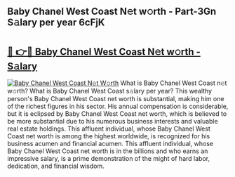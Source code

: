 ## Baby Chanel West Coast N𝚎t w𝚘rth - Part-3Gn S𝚊lary per year 6cFjK

# <h2><a href="http://gc30la.nevu.top/?p=Baby+Chanel+West+Coast">🔗 👉🔴 Baby Chanel West Coast N𝚎t w𝚘rth - S𝚊lary</a></h2>

[![Baby Chanel West Coast N𝚎t W𝚘rth](https://i.imgur.com/Oavwk0R.jpeg)](http://gc30la.nevu.top/?p=Baby+Chanel+West+Coast)
What is Baby Chanel West Coast n𝚎t w𝚘rth? What is Baby Chanel West Coast s𝚊lary per year?
This wealthy person's Baby Chanel West Coast net worth is substantial, making him one of the richest figures in his sector. His annual compensation is considerable, but it is eclipsed by Baby Chanel West Coast net worth, which is believed to be more substantial due to his numerous business interests and valuable real estate holdings. This affluent individual, whose Baby Chanel West Coast net worth is among the highest worldwide, is recognized for his business acumen and financial acumen. This affluent individual, whose Baby Chanel West Coast net worth is in the billions and who earns an impressive salary, is a prime demonstration of the might of hard labor, dedication, and financial wisdom.
